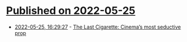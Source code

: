 # [Published on 2022-05-25](index.md)

* [2022-05-25, 16:29:27](https://news.ycombinator.com/item?id=31506785) - [The Last Cigarette: Cinema’s most seductive prop](https://theamericanscholar.org/the-last-cigarette/)
